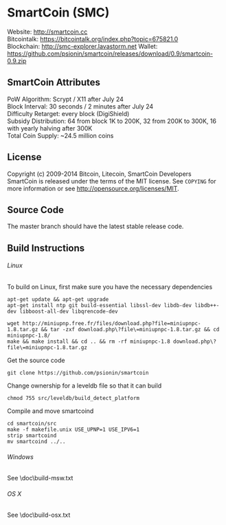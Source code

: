 SmartCoin (SMC)
==============
Website: http://smartcoin.cc  
Bitcointalk: https://bitcointalk.org/index.php?topic=675821.0  
Blockchain: http://smc-explorer.lavastorm.net
Wallet: https://github.com/psionin/smartcoin/releases/download/0.9/smartcoin-0.9.zip


SmartCoin Attributes
--------------------
PoW Algorithm: Scrypt / X11 after July 24  
Block Interval: 30 seconds / 2 minutes after July 24  
Difficulty Retarget: every block (DigiShield)  
Subsidy Distribution: 64 from block 1K to 200K, 32 from 200K to 300K, 16 with yearly halving after 300K  
Total Coin Supply: ~24.5 million coins


License
-------
Copyright (c) 2009-2014 Bitcoin, Litecoin, SmartCoin Developers  
SmartCoin is released under the terms of the MIT license. See `COPYING` for more information or see http://opensource.org/licenses/MIT.


Source Code
-----------
The master branch should have the latest stable release code.


Build Instructions
------------------
###### Linux  
To build on Linux, first make sure you have the necessary dependencies
```
apt-get update && apt-get upgrade
apt-get install ntp git build-essential libssl-dev libdb-dev libdb++-dev libboost-all-dev libqrencode-dev

wget http://miniupnp.free.fr/files/download.php?file=miniupnpc-1.8.tar.gz && tar -zxf download.php\?file\=miniupnpc-1.8.tar.gz && cd miniupnpc-1.8/
make && make install && cd .. && rm -rf miniupnpc-1.8 download.php\?file\=miniupnpc-1.8.tar.gz
```
Get the source code
```
git clone https://github.com/psionin/smartcoin
```
Change ownership for a leveldb file so that it can build
```
chmod 755 src/leveldb/build_detect_platform  
```
Compile and move smartcoind
```
cd smartcoin/src
make -f makefile.unix USE_UPNP=1 USE_IPV6=1
strip smartcoind
mv smartcoind ../..
```


###### Windows  
See \doc\build-msw.txt

###### OS X  
See \doc\build-osx.txt

